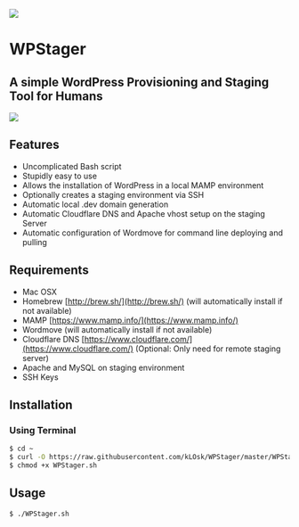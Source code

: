 ![](http://i.imgur.com/KNVcUyG.png)

WPStager
========

A simple WordPress Provisioning and Staging Tool for Humans
-----------------------------------------------------------

![](http://i.imgur.com/Wp5qQVR.gif)

## Features

- Uncomplicated Bash script
- Stupidly easy to use
- Allows the installation of WordPress in a local MAMP environment
- Optionally creates a staging environment via SSH
- Automatic local .dev domain generation
- Automatic Cloudflare DNS and Apache vhost setup on the staging Server
- Automatic configuration of Wordmove for command line deploying and pulling

## Requirements

- Mac OSX
- Homebrew [http://brew.sh/](http://brew.sh/) (will automatically install if not available)
- MAMP [https://www.mamp.info/](https://www.mamp.info/)
- Wordmove (will automatically install if not available)
- Cloudflare DNS [https://www.cloudflare.com/](https://www.cloudflare.com/) (Optional: Only need for remote staging server)
- Apache and MySQL on staging environment
- SSH Keys

## Installation

### Using Terminal

```bash
$ cd ~
$ curl -O https://raw.githubusercontent.com/kLOsk/WPStager/master/WPStager.sh
$ chmod +x WPStager.sh
```

## Usage

```bash
$ ./WPStager.sh
```
